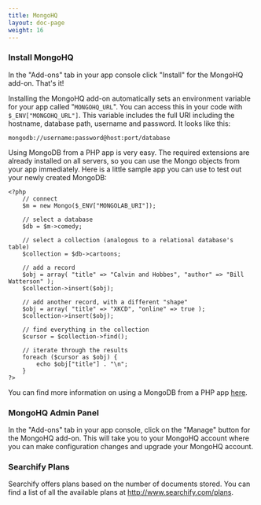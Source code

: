 ```yaml
---
title: MongoHQ
layout: doc-page
weight: 16
---
```


### Install MongoHQ

In the "Add-ons" tab in your app console click "Install" for the MongoHQ add-on. That's it!

Installing the MongoHQ add-on automatically sets an environment variable for your app called "`MONGOHQ_URL`". You can access this in your code with `$_ENV["MONGOHQ_URL"]`. This variable includes the full URI including the hostname, database path, username and password. It looks like this: 

	mongodb://username:password@host:port/database

Using MongoDB from a PHP app is very easy. The required extensions are already installed on all servers, so you can use the Mongo objects from your app immediately. Here is a little sample app you can use to test out your newly created MongoDB:

	<?php
		// connect
		$m = new Mongo($_ENV["MONGOLAB_URI"]);
		
		// select a database
		$db = $m->comedy;
		
		// select a collection (analogous to a relational database's table)
		$collection = $db->cartoons;
		
		// add a record
		$obj = array( "title" => "Calvin and Hobbes", "author" => "Bill Watterson" );
		$collection->insert($obj);
		
		// add another record, with a different "shape"
		$obj = array( "title" => "XKCD", "online" => true );
		$collection->insert($obj);
		
		// find everything in the collection
		$cursor = $collection->find();
		
		// iterate through the results
		foreach ($cursor as $obj) {
		    echo $obj["title"] . "\n";
		}
	?>

You can find more information on using a MongoDB from a PHP app [here](http://php.net/manual/en/class.mongodb.php).

### MongoHQ Admin Panel

In the "Add-ons" tab in your app console, click on the "Manage" button for the MongoHQ add-on. This will take you to your MongoHQ account where you can make configuration changes and upgrade your MongoHQ account.

### Searchify Plans

Searchify offers plans based on the number of documents stored.  You can find a list of all the available plans at http://www.searchify.com/plans.
